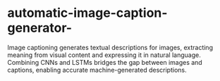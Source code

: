 # automatic-image-caption-generator-
Image captioning generates textual descriptions for images, extracting meaning from visual content and expressing it in natural language. Combining CNNs and LSTMs bridges the gap between images and captions, enabling accurate machine-generated descriptions.
